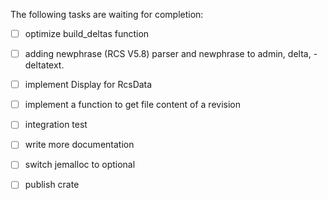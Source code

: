 
The following tasks are waiting for completion:
- [ ] optimize build_deltas function
- [ ] adding newphrase (RCS V5.8) parser and newphrase to admin, delta, - deltatext.
- [ ] implement Display for RcsData
- [ ] implement a function to get file content of a revision
- [ ] integration test
- [ ] write more documentation
- [ ] switch jemalloc to optional
- [ ] publish crate

